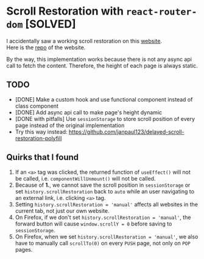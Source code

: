 # Scroll Restoration with `react-router-dom` [SOLVED]

I accidentally saw a working scroll restoration on this [website](https://wattenberger.com/blog/react-hooks).<br/>
Here is the [repo](https://github.com/Wattenberger/Wattenberger-2019) of the website.

By the way, this implementation works because there is not any async api call to fetch the content. Therefore, the height of each page is always static.

## TODO

- [DONE] Make a custom hook and use functional component instead of class component
- [DONE] Add async api call to make page's height dynamic
- [DONE with pitfalls] Use `sessionStorage` to store scroll position of every page instead of the original implementation
- Try this way instead: https://github.com/janpaul123/delayed-scroll-restoration-polyfill

## Quirks that I found

1. If an `<a>` tag was clicked, the returned function of `useEffect()` will not be called, i.e. `componentWillUnmount()` will not be called.
2. Because of **1.**, we cannot save the scroll position in `sessionStorage` or set `history.scrollRestoration` back to `auto` while an user navigating to an external link, i.e. clicking `<a>` tag.
3. Setting `history.scrollRestoration = 'manual'` affects all websites in the current tab, not just our own website.
4. On Firefox, if we don't set `history.scrollRestoration = 'manual'`, the forward button will cause `window.scrollY = 0` before saving to `sessionStorage`.
5. On Firefox, when we set `history.scrollRestoration = 'manual'`, we also have to manually call `scrollTo(0)` on every `PUSH` page, not only on `POP` pages.
